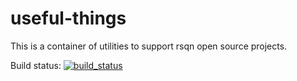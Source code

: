 # useful-things
This is a container of utilities to support rsqn open source projects.

Build status: [![build_status](https://travis-ci.org/github/rsqn/useful-things?branch=develop)](https://travis-ci.org/github/rsqn/useful-things)


